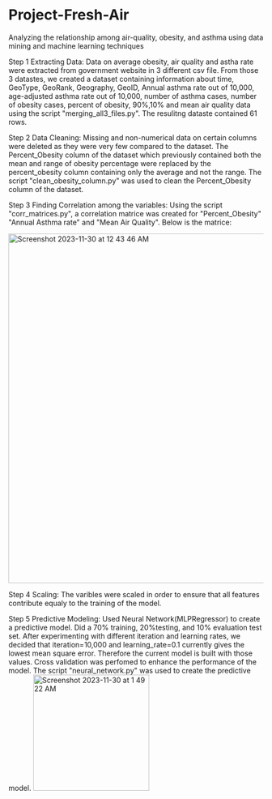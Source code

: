 # Project-Fresh-Air
Analyzing the relationship among air-quality, obesity, and asthma using data mining and machine learning techniques 


Step 1 Extracting Data:
Data on average obesity, air quality and astha rate were extracted from government website in 3 different csv file. From those 3 datastes, we created a dataset containing information about time, GeoType, GeoRank, Geography, GeoID, Annual asthma rate out of 10,000, age-adjusted asthma rate out of 10,000, number of asthma cases, number of obesity cases, percent of obesity, 90%,10% and mean air quality data using the script "merging_all3_files.py". The resulitng dataste contained 61 rows. 

Step 2 Data Cleaning: Missing and non-numerical data on certain columns were deleted as they were very few compared to the dataset. The Percent_Obesity column of the dataset which previously contained both the mean and range of obesity percentage were replaced by the percent_obesity column containing only the average and not the range. The script "clean_obesity_column.py" was used to clean the Percent_Obesity column of the dataset.

Step 3 Finding Correlation among the variables: Using the script "corr_matrices.py", a correlation matrice was created for "Percent_Obesity" "Annual Asthma rate" and "Mean Air Quality". Below is the matrice:

<img width="690" alt="Screenshot 2023-11-30 at 12 43 46 AM" src="https://github.com/NafisaRaisa/Project-Fresh-Air/assets/96096118/a656fce6-8198-430f-9f95-adb3ac8a26cf">

Step 4 Scaling: The varibles were scaled in order to ensure that all features contribute equaly to the training of the model. 

Step 5 Predictive Modeling: Used Neural Network(MLPRegressor) to create a predictive model. Did a 70% training, 20%testing, and 10% evaluation test set. After experimenting with different iteration and learning rates, we decided that iteration=10,000 and learning_rate=0.1 currently gives the lowest mean square error. Therefore the current model is built with those values. Cross validation was perfomed to enhance the performance of the model. The script "neural_network.py" was used to create the predictive model.
<img width="229" alt="Screenshot 2023-11-30 at 1 49 22 AM" src="https://github.com/NafisaRaisa/Project-Fresh-Air/assets/96096118/c438bea8-74ed-4cf8-a4f7-dd0766e9f22a">



